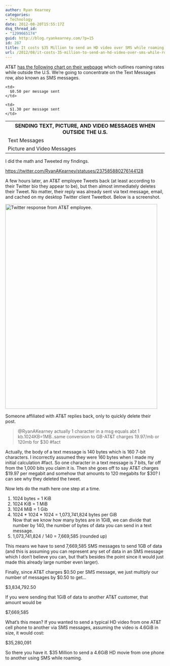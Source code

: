```yaml
---
author: Ryan Kearney
categories:
- Technology
date: 2012-08-20T15:55:17Z
dsq_thread_id:
- "1299665174"
guid: http://blog.ryankearney.com/?p=15
id: 287
title: It costs $35 Million to send an HD video over SMS while roaming on AT&#038;T
url: /2012/08/it-costs-35-million-to-send-an-hd-video-over-sms-while-roaming-on-att/
---
```


AT&T [has the following chart on their webpage](https://www.wireless.att.com/learn/international/roaming/international-roaming.jsp) which outlines roaming rates while outside the U.S. We&#8217;re going to concentrate on the Text Messages row, also known as SMS messages.

<table border="0" summary="" cellspacing="0" cellpadding="0">
  <tr>
    <th colspan="2">
      SENDING TEXT, PICTURE, AND VIDEO MESSAGES WHEN OUTSIDE THE U.S.
    </th>
  </tr>
  
  <tr>
    <td>
      Text Messages
    </td>
    
    <td>
      $0.50 per message sent
    </td>
  </tr>
  
  <tr>
    <td>
      Picture and Video Messages
    </td>
    
    <td>
      $1.30 per message sent
    </td>
  </tr>
</table>

I did the math and Tweeted my findings.

<!--more-->

   
<https://twitter.com/RyanAKearney/statuses/237585880276144128>

A few hours later, an AT&T employee Tweets back (at least according to their Twitter bio they appear to be), but then almost immediately deletes their Tweet. No matter, their reply was already sent via text message, email, and cached on my desktop Twitter client Tweetbot. Below is a screenshot.

<div id="attachment_16" style="max-width: 490px" class="wp-caption alignnone">
  <img class="size-full wp-image-16 " title="Reply from someone affiliated with AT&T" src="https://blog.ryankearney.com/wp-content/uploads/2012/11/screen-shot-2012-08-20-at-3-49-56-pm1.png" alt="Twitter response from AT&T employee." width="480" height="646" />
  
  <p class="wp-caption-text">
    Someone affiliated with AT&T replies back, only to quickly delete their post.
  </p>
</div>

> @RyanAKearney actually 1 character in a msg equals abt 1 kb.1024KB=1MB..same conversion to GB-AT&T charges 19.97/mb or 120mb for $30 #fact

Actually, the body of a text message is 140 bytes which is 160 7-bit characters. I incorrectly assumed they were 160 bytes when I made my initial calculation #fact. So one character in a text message is 7 bits, far off from the 1,000 bits you claim it is. Then she goes off to say AT&T charges $19.97 per megabit and somehow that amounts to 120 megabits for $30? I can see why they deleted the tweet.

Now lets do the math here one step at a time.

  1. 1024 bytes = 1 KiB
  2. 1024 KiB = 1 MiB
  3. 1024 MiB = 1 Gib
  4. 1024 \* 1024 \* 1024 = 1,073,741,824 bytes per GiB   
    Now that we know how many bytes are in 1GiB, we can divide that number by 140, the number of bytes of data you can send in a text message.
  5. 1,073,741,824 / 140 = 7,669,585 (rounded up)

This means we have to send 7,669,585 SMS messages to send 1GB of data (and this is assuming you can represent any set of data in an SMS message which I don&#8217;t believe you can, but that&#8217;s besides the point since it would just made this already large number even larger).

Finally, since AT&T charges $0.50 per SMS message, we just multiply our number of messages by $0.50 to get&#8230;

$3,834,792.50

If you were sending that 1GiB of data to another AT&T customer, that amount would be

$7,669,585

What&#8217;s this mean? If you wanted to send a typical HD video from one AT&T cell phone to another via SMS messages, assuming the video is 4.6GiB in size, it would cost:

$35,280,091

So there you have it. $35 Million to send a 4.6GiB HD movie from one phone to another using SMS while roaming.